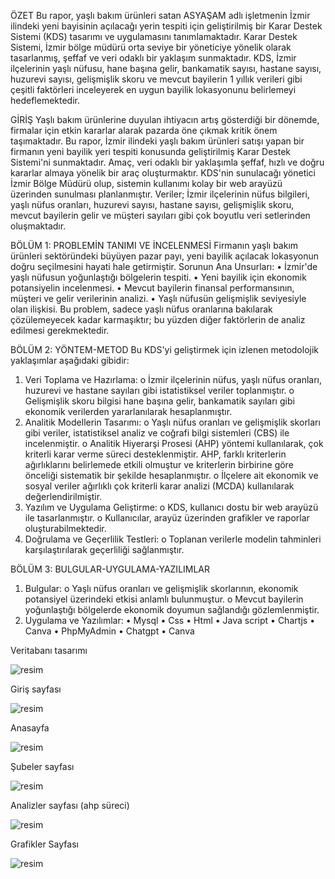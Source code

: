 ÖZET
Bu rapor, yaşlı bakım ürünleri satan ASYAŞAM adlı işletmenin İzmir ilindeki yeni bayisinin açılacağı yerin tespiti için geliştirilmiş bir Karar Destek Sistemi (KDS) tasarımı ve uygulamasını tanımlamaktadır. Karar Destek Sistemi, İzmir bölge müdürü orta seviye bir yöneticiye yönelik olarak tasarlanmış, şeffaf ve veri odaklı bir yaklaşım sunmaktadır. KDS, İzmir ilçelerinin yaşlı nüfusu, hane başına gelir, bankamatik sayısı, hastane sayısı, huzurevi sayısı, gelişmişlik skoru ve mevcut bayilerin 1 yıllık verileri gibi çeşitli faktörleri inceleyerek en uygun bayilik lokasyonunu belirlemeyi hedeflemektedir. 

GİRİŞ
Yaşlı bakım ürünlerine duyulan ihtiyacın artış gösterdiği bir dönemde, firmalar için etkin kararlar alarak pazarda öne çıkmak kritik önem taşımaktadır. Bu rapor, İzmir ilindeki yaşlı bakım ürünleri satışı yapan bir firmanın yeni bayilik yeri tespiti konusunda geliştirilmiş Karar Destek Sistemi'ni sunmaktadır. Amaç, veri odaklı bir yaklaşımla şeffaf, hızlı ve doğru kararlar almaya yönelik bir araç oluşturmaktır.
KDS'nin sunulacağı yönetici İzmir Bölge Müdürü olup, sistemin kullanımı kolay bir web arayüzü üzerinden sunulması planlanmıştır. Veriler; İzmir ilçelerinin nüfus bilgileri, yaşlı nüfus oranları, huzurevi sayısı, hastane sayısı, gelişmişlik skoru, mevcut bayilerin gelir ve müşteri sayıları gibi çok boyutlu veri setlerinden oluşmaktadır.

BÖLÜM 1: PROBLEMİN TANIMI VE İNCELENMESİ
Firmanın yaşlı bakım ürünleri sektöründeki büyüyen pazar payı, yeni bayilik açılacak lokasyonun doğru seçilmesini hayati hale getirmiştir.
Sorunun Ana Unsurları:
•	İzmir'de yaşlı nüfusun yoğunlaştığı bölgelerin tespiti.
•	Yeni bayilik için ekonomik potansiyelin incelenmesi.
•	Mevcut bayilerin finansal performansının, müşteri ve gelir verilerinin analizi.
•	Yaşlı nüfusün gelişmişlik seviyesiyle olan ilişkisi.
Bu problem, sadece yaşlı nüfus oranlarına bakılarak çözülemeyecek kadar karmaşıktır; bu yüzden diğer faktörlerin de analiz edilmesi gerekmektedir.

BÖLÜM 2: YÖNTEM-METOD
Bu KDS'yi geliştirmek için izlenen metodolojik yaklaşımlar aşağıdaki gibidir:
1.	Veri Toplama ve Hazırlama:
o	İzmir ilçelerinin nüfus, yaşlı nüfus oranları, huzurevi ve hastane sayıları gibi istatistiksel veriler toplanmıştır.
o	Gelişmişlik skoru bilgisi hane başına gelir, bankamatik sayıları gibi ekonomik verilerden yararlanılarak hesaplanmıştır.
2.	Analitik Modellerin Tasarımı:
o	Yaşlı nüfus oranları ve gelişmişlik skorları gibi veriler, istatistiksel analiz ve coğrafi bilgi sistemleri (CBS) ile incelenmiştir.
o	Analitik Hiyerarşi Prosesi (AHP) yöntemi kullanılarak, çok kriterli karar verme süreci desteklenmiştir. AHP, farklı kriterlerin ağırlıklarını belirlemede etkili olmuştur ve kriterlerin birbirine göre önceliği sistematik bir şekilde hesaplanmıştır.
o	İlçelere ait ekonomik ve sosyal veriler ağırlıklı çok kriterli karar analizi (MCDA) kullanılarak değerlendirilmiştir.
3.	Yazılım ve Uygulama Geliştirme:
o	KDS, kullanıcı dostu bir web arayüzü ile tasarlanmıştır.
o	Kullanıcılar, arayüz üzerinden grafikler ve raporlar oluşturabilmektedir.
4.	Doğrulama ve Geçerlilik Testleri:
o	Toplanan verilerle modelin tahminleri karşılaştırılarak geçerliliği sağlanmıştır.

BÖLÜM 3: BULGULAR-UYGULAMA-YAZILIMLAR
1.	Bulgular:
o	Yaşlı nüfus oranları ve gelişmişlik skorlarının, ekonomik potansiyel üzerindeki etkisi anlamlı bulunmuştur.
o	Mevcut bayilerin yoğunlaştığı bölgelerde ekonomik doyumun sağlandığı gözlemlenmiştir.
2.	Uygulama ve Yazılımlar: 
•	Mysql
•	Css
•	Html
•	Java script
•	Chartjs
•	Canva
•	PhpMyAdmin
•	Chatgpt
•	Canva


Veritabanı tasarımı

![resim](https://github.com/user-attachments/assets/fdc59f6a-67f4-495e-959d-2c85dc54f51a)

Giriş sayfası

![resim](https://github.com/user-attachments/assets/ef552aeb-5073-4f71-a2b6-836ecc2121f1)

Anasayfa

![resim](https://github.com/user-attachments/assets/575fe161-7d7e-4849-a92d-0ce3aff830de)


Şubeler sayfası

![resim](https://github.com/user-attachments/assets/546421cb-56b1-4e7d-88b6-3028a9993e8f)


Analizler sayfası (ahp süreci)

![resim](https://github.com/user-attachments/assets/58aebf97-7b40-41ff-a912-f88236373cf3)


Grafikler Sayfası

![resim](https://github.com/user-attachments/assets/ba5a0982-682d-4581-86fa-5d80e2220b74)





 	
